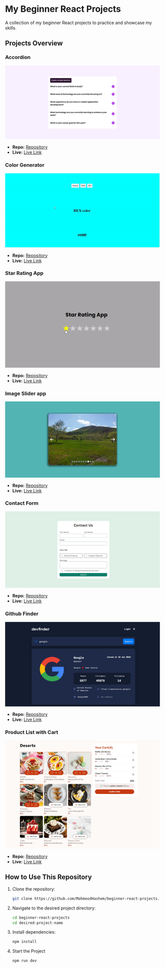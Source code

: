 # My Beginner React Projects

A collection of my beginner React projects to practice and showcase my skills.

## Projects Overview

### **Accordion**

![Screenshot](./accordion/public/screenshot.png)

- **Repo:** [Repository](https://github.com/MahmoodHashem/beginner-react-projects/tree/main/accordion)
- **Live:** [Live Link]()

### **Color Generator**

![Screenshot](./random-color-generator/public/screenshot.gif)

- **Repo:** [Repository](https://github.com/MahmoodHashem/beginner-react-projects/tree/main/random-color-generator)
- **Live:** [Live Link](https://beginner-react-projects-colorgenerator.vercel.app/)

### **Star Rating App**

![Screenshot](./star-rating/public/screenshot.gif)

- **Repo:** [Repository](https://github.com/MahmoodHashem/beginner-react-projects/tree/main/star-rating)
- **Live:** [Live Link](https://beginner-react-projects-seven.vercel.app/)

### **Image Slider app**

![Screenshot](./image-slider/public/screenshot.png)

- **Repo:** [Repository](https://github.com/MahmoodHashem/beginner-react-projects/tree/main/image-slider)
- **Live:** [Live Link](https://beginner-react-projects-imageslider.vercel.app/)

### **Contact Form**

![Screenshot](./form/public/screenshot.png)

- **Repo:** [Repository](https://github.com/MahmoodHashem/beginner-react-projects/tree/main/form)
- **Live:** [Live Link](https://contact-form-vert-phi.vercel.app/)

### **Github Finder**

![Screenshot](./github-user-search/public/screenshot.png)

- **Repo:** [Repository](https://github.com/MahmoodHashem/beginner-react-projects/tree/main/github-user-search)
- **Live:** [Live Link](https://github-finder-zeta-sepia.vercel.app/)

### **Product List with Cart**

![Screenshot](./product-list/public/screenshot.png)

- **Repo:** [Repository](https://github.com/MahmoodHashem/beginner-react-projects/tree/main/product-list)
- **Live:** [Live Link](https://product-list-dun.vercel.app/)

## How to Use This Repository

1. Clone the repository:
   ```bash
   git clone https://github.com/MahmoodHashem/beginner-react-projects.git
   ```
2. Navigate to the desired project directory:
   ```bash
   cd beginner-react-projects
   cd desired-project-name
   ```
3. Install dependencies:
   ```bash
   npm install
   ```
4. Start the Project
   ```bash
   npm run dev
   ```
